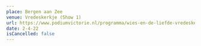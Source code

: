 ```yaml
---
place: Bergen aan Zee
venue: Vredeskerkje (Show 1)
url: https://www.podiumvictorie.nl/programma/wies-en-de-liefde-vredeskerkje-bergen-show19/01/22
date: 2-4-22
isCancelled: false
---
```

